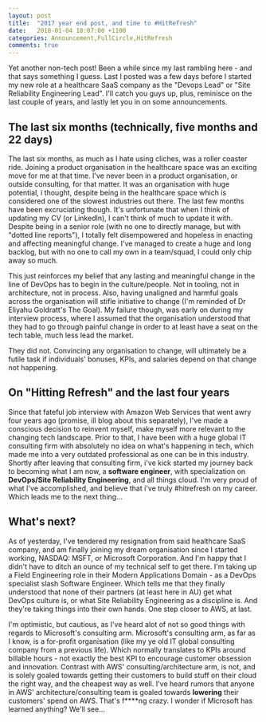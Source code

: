 ```yaml
---
layout: post
title:  "2017 year end post, and time to #HitRefresh"
date:   2018-01-04 18:07:00 +1100
categories: Announcement,FullCircle,HitRefresh
comments: true
---
```


Yet another non-tech post! Been a while since my last rambling here - and that says something I guess. Last I posted was a few days before I started my new role at a healthcare SaaS company as the "Devops Lead" or "Site Reliability Engineering Lead". I'll catch you guys up, plus, reminisce on the last couple of years, and lastly let you in on some announcements.

The last six months (technically, five months and 22 days)
-------------------
The last six months, as much as I hate using cliches, was a roller coaster ride. Joining a product organisation in the healthcare space was an exciting move for me at that time. I've never been in a product organisation, or outside consulting, for that matter. It was an organisation with huge potential, i thought, despite being in the healthcare space which is considered one of the slowest industries out there. The last few months have been excruciating though. It's unfortunate that when I think of updating my CV (or LinkedIn), I can't think of much to update it with. Despite being in a senior role (with no one to directly manage, but with "dotted line reports"), I totally felt disempowered and hopeless in enacting and affecting meaningful change. I've managed to create a huge and long backlog, but with no one to call my own in a team/squad, I could only chip away so much. 

This just reinforces my belief that any lasting and meaningful change in the line of DevOps has to begin in the culture/people. Not in tooling, not in architecture, not in process. Also, having unaligned and harmful goals across the organisation will stifle initiative to change (I'm reminded of Dr Eliyahu Goldratt's The Goal). My failure though, was early on during my interview process, where I assumed that the organisation understood that they had to go through painful change in order to at least have a seat on the tech table, much less lead the market. 

They did not. Convincing any organisation to change, will ultimately be a futile task if individuals' bonuses, KPIs, and salaries depend on that change not happening.


On "Hitting Refresh" and the last four years
--------------------
Since that fateful job interview with Amazon Web Services that went awry four years ago (promise, ill blog about this separately), I've made a conscious decision to reinvent myself, make myself more relevant to the changing tech landscape. Prior to that, I have been with a huge global IT consulting firm with absolutely no idea on what's happening in tech, which made me into a very outdated professional as one can be in this industry. Shortly after leaving that consulting firm, i've kick started my journey back to becoming what I am now, a **software engineer**, with specialization on **DevOps/Site Reliability Engineering**, and all things cloud. I'm very proud of what I've accomplished, and believe that i've truly #hitrefresh on my career. Which leads me to the next thing...

What's next?
---------------------
As of yesterday, I've tendered my resignation from said healthcare SaaS company, and am finally joining my dream organisation since I started working, NASDAQ: MSFT, or Microsoft Corporation. And I'm happy that I didn't have to ditch an ounce of my technical self to get there. I'm taking up a Field Engineering role in their Modern Applications Domain - as a DevOps specialist slash Software Engineer. Which tells me that they finally understood that none of their partners (at least here in AU) get what DevOps culture is, or what Site Reliability Engineering as a discipline is. And they're taking things into their own hands. One step closer to AWS, at last. 

I'm optimistic, but cautious, as I've heard alot of not so good things with regards to Microsoft's consulting arm. Microsoft's consulting arm, as far as I know, is a for-profit organisation (like my ye old IT global consulting company from a previous life). Which normally translates to KPIs around billable hours - not exactly the best KPI to encourage customer obsession and innovation. Contrast with AWS' consulting/architecture arm, is not, and is solely goaled towards getting their customers to build stuff on their cloud the right way, and the cheapest way as well. I've heard rumors that anyone in AWS' architecture/consulting team is goaled towards **lowering** their customers' spend on AWS. That's f****ng crazy. I wonder if Microsoft has learned anything? We'll see...
